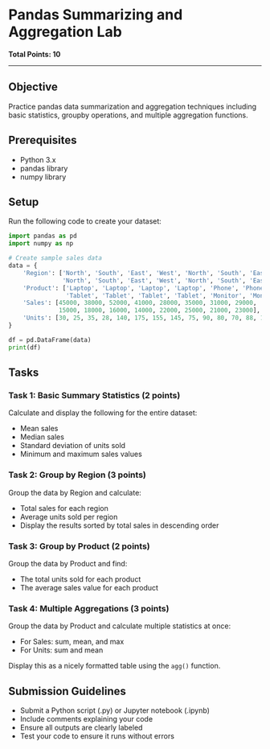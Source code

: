 # Pandas Summarizing and Aggregation Lab
**Total Points: 10**

---

## Objective
Practice pandas data summarization and aggregation techniques including basic statistics, groupby operations, and multiple aggregation functions.

## Prerequisites
- Python 3.x
- pandas library
- numpy library

## Setup
Run the following code to create your dataset:

```python
import pandas as pd
import numpy as np

# Create sample sales data
data = {
    'Region': ['North', 'South', 'East', 'West', 'North', 'South', 'East', 'West',
               'North', 'South', 'East', 'West', 'North', 'South', 'East', 'West'],
    'Product': ['Laptop', 'Laptop', 'Laptop', 'Laptop', 'Phone', 'Phone', 'Phone', 'Phone',
                'Tablet', 'Tablet', 'Tablet', 'Tablet', 'Monitor', 'Monitor', 'Monitor', 'Monitor'],
    'Sales': [45000, 38000, 52000, 41000, 28000, 35000, 31000, 29000,
              15000, 18000, 16000, 14000, 22000, 25000, 21000, 23000],
    'Units': [30, 25, 35, 28, 140, 175, 155, 145, 75, 90, 80, 70, 88, 100, 84, 92]
}

df = pd.DataFrame(data)
print(df)
```

## Tasks

### Task 1: Basic Summary Statistics (2 points)
Calculate and display the following for the entire dataset:
- Mean sales
- Median sales
- Standard deviation of units sold
- Minimum and maximum sales values

### Task 2: Group by Region (3 points)
Group the data by Region and calculate:
- Total sales for each region
- Average units sold per region
- Display the results sorted by total sales in descending order

### Task 3: Group by Product (2 points)
Group the data by Product and find:
- The total units sold for each product
- The average sales value for each product

### Task 4: Multiple Aggregations (3 points)
Group the data by Product and calculate multiple statistics at once:
- For Sales: sum, mean, and max
- For Units: sum and mean

Display this as a nicely formatted table using the `agg()` function.

## Submission Guidelines
- Submit a Python script (.py) or Jupyter notebook (.ipynb)
- Include comments explaining your code
- Ensure all outputs are clearly labeled
- Test your code to ensure it runs without errors

